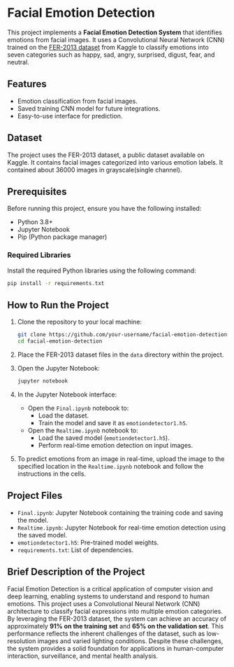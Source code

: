 # Facial Emotion Detection

This project implements a **Facial Emotion Detection System** that identifies emotions from facial images. It uses a Convolutional Neural Network (CNN) trained on the [FER-2013 dataset](https://www.kaggle.com/datasets/msambare/fer2013) from Kaggle to classify emotions into seven categories such as happy, sad, angry, surprised, digust, fear, and neutral.

## Features
- Emotion classification from facial images.
- Saved training CNN model for future integrations.
- Easy-to-use interface for prediction.

## Dataset
The project uses the FER-2013 dataset, a public dataset available on Kaggle. It contains facial images categorized into various emotion labels. It contained about 36000 images in grayscale(single channel).


## Prerequisites
Before running this project, ensure you have the following installed:
- Python 3.8+
- Jupyter Notebook
- Pip (Python package manager)

### Required Libraries
Install the required Python libraries using the following command:
```bash
pip install -r requirements.txt
```

## How to Run the Project
1. Clone the repository to your local machine:
   ```bash
   git clone https://github.com/your-username/facial-emotion-detection.git
   cd facial-emotion-detection
   ```

2. Place the FER-2013 dataset files in the `data` directory within the project.

3. Open the Jupyter Notebook:
   ```bash
   jupyter notebook
   ```

4. In the Jupyter Notebook interface:
   - Open the `Final.ipynb` notebook to:
     - Load the dataset.
     - Train the model and save it as `emotiondetector1.h5`.
   - Open the `Realtime.ipynb` notebook to:
     - Load the saved model (`emotiondetector1.h5`).
     - Perform real-time emotion detection on input images.

5. To predict emotions from an image in real-time, upload the image to the specified location in the `Realtime.ipynb` notebook and follow the instructions in the cells.

## Project Files
- `Final.ipynb`: Jupyter Notebook containing the training code and saving the model.
- `Realtime.ipynb`: Jupyter Notebook for real-time emotion detection using the saved model.
- `emotiondetector1.h5`: Pre-trained model weights.
- `requirements.txt`: List of dependencies.

## Brief Description of the Project
Facial Emotion Detection is a critical application of computer vision and deep learning, enabling systems to understand and respond to human emotions. This project uses a Convolutional Neural Network (CNN) architecture to classify facial expressions into multiple emotion categories. By leveraging the FER-2013 dataset, the system can achieve an accuracy of approximately **91% on the training set** and **65% on the validation set**. This performance reflects the inherent challenges of the dataset, such as low-resolution images and varied lighting conditions. Despite these challenges, the system provides a solid foundation for applications in human-computer interaction, surveillance, and mental health analysis.

